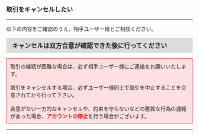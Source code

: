 <h3>取引をキャンセルしたい</h3>
<hr>

以下の内容をご確認のうえ、相手ユーザー様とご相談ください。

<div style="padding: 7px 15px; margin-top: 15px; margin-bottom: 15px; border: 1px solid #dcdcdc; background-color: #dcdcdc; font-size: 120%">
<strong>キャンセルは双方合意が確認できた後に行ってください</strong>
</div>

<div style="padding: 10px; margin-top: 15px; margin-bottom: 15px; border: 1px solid #ff3333; background-color: #ffe0e2;">
取引の継続が困難な場合は、必ず相手ユーザー様にご連絡をお願いいたします。<br>
<br>
取引をキャンセルする場合、必ずユーザー様同士で取引を中止することを合意されてから行って下さい。<br>
<br>
合意がない一方的なキャンセルや、約束を守らないなどの悪質な行為の通報があった場合、<font color="#ff0000"><strong>アカウントの停止</strong></font>を行う場合がございます。
</div>

<hr>